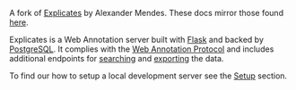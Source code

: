 A fork of [Explicates](https://github.com/alexandermendes/explicates) by Alexander Mendes. These docs mirror those found [here](https://alexandermendes.github.io/explicates/).

Explicates is a Web Annotation server built with
[Flask](http://flask.pocoo.org/) and backed by
[PostgreSQL](https://www.postgresql.org/). It complies with the
[Web Annotation Protocol](https://www.w3.org/TR/annotation-protocol/) and
includes additional endpoints for [searching](/search.md) and
[exporting](/export.md) the data.

To find our how to setup a local development server see the
[Setup](/setup.md) section.
